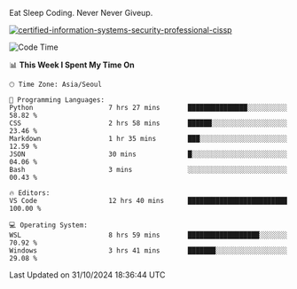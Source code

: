 Eat Sleep Coding.
Never Never Giveup.

[![certified-information-systems-security-professional-cissp](https://user-images.githubusercontent.com/44606727/157613689-acd84ec6-5f8f-4e79-89d9-a8d51f033634.png)](https://www.credly.com/badges/f394a010-85a0-450b-9136-8043af01d71c/public_url)

<!--START_SECTION:waka-->
![Code Time](http://img.shields.io/badge/Code%20Time-3%2C540%20hrs%2018%20mins-blue)

📊 **This Week I Spent My Time On** 

```text
🕑︎ Time Zone: Asia/Seoul

💬 Programming Languages: 
Python                   7 hrs 27 mins       ███████████████░░░░░░░░░░   58.82 % 
CSS                      2 hrs 58 mins       ██████░░░░░░░░░░░░░░░░░░░   23.46 % 
Markdown                 1 hr 35 mins        ███░░░░░░░░░░░░░░░░░░░░░░   12.59 % 
JSON                     30 mins             █░░░░░░░░░░░░░░░░░░░░░░░░   04.06 % 
Bash                     3 mins              ░░░░░░░░░░░░░░░░░░░░░░░░░   00.43 % 

🔥 Editors: 
VS Code                  12 hrs 40 mins      █████████████████████████   100.00 % 

💻 Operating System: 
WSL                      8 hrs 59 mins       ██████████████████░░░░░░░   70.92 % 
Windows                  3 hrs 41 mins       ███████░░░░░░░░░░░░░░░░░░   29.08 % 
```


 Last Updated on 31/10/2024 18:36:44 UTC
<!--END_SECTION:waka-->

